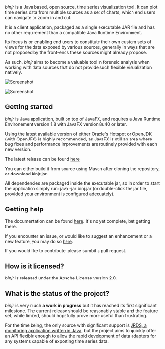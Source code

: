 *binjr* is a Java based, open source, time series visualization tool. It can plot time series data from multiple sources as a set of charts, which end users can navigate or zoom in and out.

It is a client application, packaged as a single executable JAR file and has no other requirement than a compatible Java Runtime Environment.

Its focus is on enabling end users to constitute their own custom sets of views for the data exposed by various sources, generally in ways that are not proposed by the front-ends these sources might already propose. 

As such, *binjr* aims to become a valuable tool in forensic analysis when working with data sources that do not provide such flexible visualization natively.

![Screenshot](http://www.binjr.eu/assets/images/screenshot01.png)

![Screenshot](http://www.binjr.eu/assets/images/screenshot02.png)

## Getting started

*binjr* is Java application, built on top of JavaFX, and requires a Java Runtime Environement version 1.8 with JavaFX version 8u40 or later.

Using the latest available version of either Oracle's Hotspot or OpenJDK (with OpenJFX) is highly recommended, as JavaFX is still an area where bug fixes and performance improvements are routinely provided with each new version.

The latest release can be found  [here](https://github.com/fthevenet/binjr/releases/latest) 

You can either build it from source using Maven after cloning the repository, or download binjr.jar.

All dependencies are packaged inside the executable jar, so in order to start the application simply run: java -jar binj.jar (or double-click the jar file, provided your environment is configured adequately).

## Getting help
The documentation can be found [here](https://github.com/fthevenet/binjr/wiki/Reference). It's no yet complete, but getting there.

If you encounter an issue, or would like to suggest an enhancement or a new feature, you may do so [here](https://github.com/fthevenet/binjr/issues).

If you would like to contribute, please sumbit a pull request.

## How is it licensed?

*binjr* is released under the Apache License version 2.0.

## What is the status of the project?

*binjr* is very much **a work in progress** but it has reached its first significant milestone. The current release should be reasonably stable and the feature set, while limited, should hopefully prove more useful than frustrating.

For the time being, the only source with significant support is [JRDS, a monitoring application written in Java](http://jrds.fr/), but the project aims to quickly offer an API flexible enough to allow the rapid development of data adapters for any systems capable of exporting time series data.
